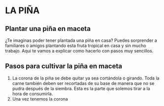 # LA PIÑA
## Plantar una piña en maceta
¿Te imaginas poder tener plantada una piña en casa? Puedes sorprender a familiares o amigos plantando esta fruta tropical en casa y sin mucho trabajo. Aqui te vamos a explicar como hacerlo con pasos muy sencillos.
## Pasos para cultivar la piña en maceta
1. La corona de la piña se debe quitar ya sea cortándola o girando. Toda la carne también deben ser recortadas de su base de manera que no se pudra después de la siembra. Esta es la parte que solemos tirar a la hora de consumirla.
2. Una vez tenemos la corona
